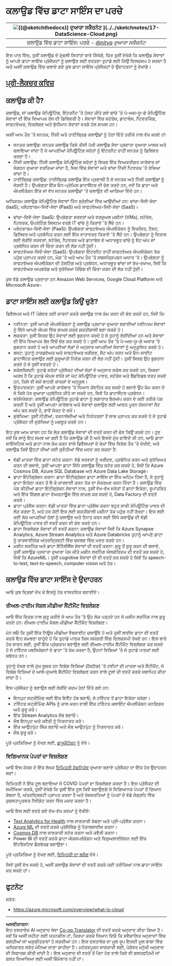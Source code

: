 <!--
CO_OP_TRANSLATOR_METADATA:
{
  "original_hash": "408c55cab2880daa4e78616308bd5db7",
  "translation_date": "2025-08-27T17:45:58+00:00",
  "source_file": "5-Data-Science-In-Cloud/17-Introduction/README.md",
  "language_code": "pa"
}
-->
# ਕਲਾਉਡ ਵਿੱਚ ਡਾਟਾ ਸਾਇੰਸ ਦਾ ਪਰਚੇ

|![ [(@sketchthedocs)] ਦੁਆਰਾ ਸਕੈਚਨੋਟ](https://sketchthedocs.dev) ](../../sketchnotes/17-DataScience-Cloud.png)|
|:---:|
| ਕਲਾਉਡ ਵਿੱਚ ਡਾਟਾ ਸਾਇੰਸ: ਪਰਚੇ - _[@nitya](https://twitter.com/nitya) ਦੁਆਰਾ ਸਕੈਚਨੋਟ_ |

ਇਸ ਪਾਠ ਵਿੱਚ, ਤੁਸੀਂ ਕਲਾਉਡ ਦੇ ਮੁੱਢਲੀ ਸਿਧਾਂਤਾਂ ਬਾਰੇ ਸਿੱਖੋਗੇ, ਫਿਰ ਤੁਸੀਂ ਦੇਖੋਗੇ ਕਿ ਕਲਾਉਡ ਸੇਵਾਵਾਂ ਨੂੰ ਆਪਣੇ ਡਾਟਾ ਸਾਇੰਸ ਪ੍ਰੋਜੈਕਟਾਂ ਨੂੰ ਚਲਾਉਣ ਲਈ ਵਰਤਣਾ ਤੁਹਾਡੇ ਲਈ ਕਿਉਂ ਦਿਲਚਸਪ ਹੋ ਸਕਦਾ ਹੈ ਅਤੇ ਅਸੀਂ ਕਲਾਉਡ ਵਿੱਚ ਚਲਾਏ ਗਏ ਕੁਝ ਡਾਟਾ ਸਾਇੰਸ ਪ੍ਰੋਜੈਕਟਾਂ ਦੇ ਉਦਾਹਰਨਾਂ ਨੂੰ ਵੇਖਾਂਗੇ।  

## [ਪ੍ਰੀ-ਲੈਕਚਰ ਕਵਿਜ਼](https://purple-hill-04aebfb03.1.azurestaticapps.net/quiz/32)

## ਕਲਾਉਡ ਕੀ ਹੈ?

ਕਲਾਉਡ, ਜਾਂ ਕਲਾਉਡ ਕੰਪਿਊਟਿੰਗ, ਇੰਟਰਨੈਟ 'ਤੇ ਹੋਸਟ ਕੀਤੇ ਗਏ ਢਾਂਚੇ 'ਤੇ ਪੇ-ਅਜ਼-ਯੂ-ਗੋ ਕੰਪਿਊਟਿੰਗ ਸੇਵਾਵਾਂ ਦੀ ਇੱਕ ਵਿਆਪਕ ਰੇਂਜ ਦੀ ਡਿਲਿਵਰੀ ਹੈ। ਸੇਵਾਵਾਂ ਵਿੱਚ ਸਟੋਰੇਜ, ਡਾਟਾਬੇਸ, ਨੈਟਵਰਕਿੰਗ, ਸਾਫਟਵੇਅਰ, ਵਿਸ਼ਲੇਸ਼ਣ ਅਤੇ ਬੁੱਧੀਮਾਨ ਸੇਵਾਵਾਂ ਵਰਗੇ ਹੱਲ ਸ਼ਾਮਲ ਹਨ।  

ਅਸੀਂ ਆਮ ਤੌਰ 'ਤੇ ਜਨਤਕ, ਨਿੱਜੀ ਅਤੇ ਹਾਈਬ੍ਰਿਡ ਕਲਾਉਡਾਂ ਨੂੰ ਹੇਠਾਂ ਦਿੱਤੇ ਤਰੀਕੇ ਨਾਲ ਵੱਖ ਕਰਦੇ ਹਾਂ:  

* ਜਨਤਕ ਕਲਾਉਡ: ਜਨਤਕ ਕਲਾਉਡ ਕਿਸੇ ਤੀਜੀ ਪੱਖੀ ਕਲਾਉਡ ਸੇਵਾ ਪ੍ਰਦਾਤਾ ਦੁਆਰਾ ਮਾਲਕ ਅਤੇ ਚਲਾਇਆ ਜਾਂਦਾ ਹੈ ਜੋ ਆਪਣੀਆਂ ਕੰਪਿਊਟਿੰਗ ਸਰੋਤਾਂ ਨੂੰ ਇੰਟਰਨੈਟ ਰਾਹੀਂ ਜਨਤਕ ਨੂੰ ਡਿਲਿਵਰ ਕਰਦਾ ਹੈ।  
* ਨਿੱਜੀ ਕਲਾਉਡ: ਨਿੱਜੀ ਕਲਾਉਡ ਕੰਪਿਊਟਿੰਗ ਸਰੋਤਾਂ ਨੂੰ ਸਿਰਫ ਇੱਕ ਵਿਅਕਤੀਗਤ ਕਾਰੋਬਾਰ ਜਾਂ ਸੰਗਠਨ ਦੁਆਰਾ ਵਰਤਿਆ ਜਾਂਦਾ ਹੈ, ਜਿਸ ਵਿੱਚ ਸੇਵਾਵਾਂ ਅਤੇ ਢਾਂਚਾ ਨਿੱਜੀ ਨੈਟਵਰਕ 'ਤੇ ਰੱਖਿਆ ਜਾਂਦਾ ਹੈ।  
* ਹਾਈਬ੍ਰਿਡ ਕਲਾਉਡ: ਹਾਈਬ੍ਰਿਡ ਕਲਾਉਡ ਇੱਕ ਪ੍ਰਣਾਲੀ ਹੈ ਜੋ ਜਨਤਕ ਅਤੇ ਨਿੱਜੀ ਕਲਾਉਡਾਂ ਨੂੰ ਜੋੜਦੀ ਹੈ। ਉਪਭੋਗਤਾ ਇੱਕ ਓਨ-ਪ੍ਰੇਮਿਸ ਡਾਟਾਸੈਂਟਰ ਦੀ ਚੋਣ ਕਰਦੇ ਹਨ, ਜਦੋਂ ਕਿ ਡਾਟਾ ਅਤੇ ਐਪਲੀਕੇਸ਼ਨ ਇੱਕ ਜਾਂ ਵੱਧ ਜਨਤਕ ਕਲਾਉਡਾਂ 'ਤੇ ਚਲਾਉਣ ਦੀ ਆਗਿਆ ਦਿੰਦੇ ਹਨ।  

ਅਧਿਕਤਮ ਕਲਾਉਡ ਕੰਪਿਊਟਿੰਗ ਸੇਵਾਵਾਂ ਤਿੰਨ ਸ਼੍ਰੇਣੀਆਂ ਵਿੱਚ ਆਉਂਦੀਆਂ ਹਨ: ਢਾਂਚਾ-ਜਿਵੇਂ-ਸੇਵਾ (IaaS), ਪਲੇਟਫਾਰਮ-ਜਿਵੇਂ-ਸੇਵਾ (PaaS) ਅਤੇ ਸਾਫਟਵੇਅਰ-ਜਿਵੇਂ-ਸੇਵਾ (SaaS)।  

* ਢਾਂਚਾ-ਜਿਵੇਂ-ਸੇਵਾ (IaaS): ਉਪਭੋਗਤਾ ਸਰਵਰਾਂ ਅਤੇ ਵਰਚੁਅਲ ਮਸ਼ੀਨਾਂ (VMs), ਸਟੋਰੇਜ, ਨੈਟਵਰਕ, ਓਪਰੇਟਿੰਗ ਸਿਸਟਮ ਵਰਗੇ IT ਢਾਂਚੇ ਨੂੰ ਕਿਰਾਏ 'ਤੇ ਲੈਂਦੇ ਹਨ।  
* ਪਲੇਟਫਾਰਮ-ਜਿਵੇਂ-ਸੇਵਾ (PaaS): ਉਪਭੋਗਤਾ ਸਾਫਟਵੇਅਰ ਐਪਲੀਕੇਸ਼ਨ ਨੂੰ ਵਿਕਸਿਤ, ਟੈਸਟ, ਡਿਲਿਵਰ ਅਤੇ ਪ੍ਰਬੰਧਿਤ ਕਰਨ ਲਈ ਇੱਕ ਵਾਤਾਵਰਣ ਕਿਰਾਏ 'ਤੇ ਲੈਂਦੇ ਹਨ। ਉਪਭੋਗਤਾ ਨੂੰ ਵਿਕਾਸ ਲਈ ਲੋੜੀਂਦੇ ਸਰਵਰਾਂ, ਸਟੋਰੇਜ, ਨੈਟਵਰਕ ਅਤੇ ਡਾਟਾਬੇਸ ਦੇ ਅਧਾਰਭੂਤ ਢਾਂਚੇ ਨੂੰ ਸੈਟ ਅੱਪ ਜਾਂ ਪ੍ਰਬੰਧਿਤ ਕਰਨ ਦੀ ਚਿੰਤਾ ਕਰਨ ਦੀ ਲੋੜ ਨਹੀਂ ਹੁੰਦੀ।  
* ਸਾਫਟਵੇਅਰ-ਜਿਵੇਂ-ਸੇਵਾ (SaaS): ਉਪਭੋਗਤਾ ਇੰਟਰਨੈਟ ਰਾਹੀਂ ਸਾਫਟਵੇਅਰ ਐਪਲੀਕੇਸ਼ਨ ਤੱਕ ਪਹੁੰਚ ਪ੍ਰਾਪਤ ਕਰਦੇ ਹਨ, ਮੰਗ 'ਤੇ ਅਤੇ ਆਮ ਤੌਰ 'ਤੇ ਸਬਸਕ੍ਰਿਪਸ਼ਨ ਅਧਾਰ 'ਤੇ। ਉਪਭੋਗਤਾ ਨੂੰ ਸਾਫਟਵੇਅਰ ਐਪਲੀਕੇਸ਼ਨ ਦੀ ਹੋਸਟਿੰਗ ਅਤੇ ਪ੍ਰਬੰਧਨ, ਅਧਾਰਭੂਤ ਢਾਂਚਾ ਜਾਂ ਰੱਖ-ਰਖਾਅ, ਜਿਵੇਂ ਕਿ ਸਾਫਟਵੇਅਰ ਅਪਗਰੇਡ ਅਤੇ ਸੁਰੱਖਿਆ ਪੈਚਿੰਗ ਦੀ ਚਿੰਤਾ ਕਰਨ ਦੀ ਲੋੜ ਨਹੀਂ ਹੁੰਦੀ।  

ਕੁਝ ਵੱਡੇ ਕਲਾਉਡ ਪ੍ਰਦਾਤਾ ਹਨ Amazon Web Services, Google Cloud Platform ਅਤੇ Microsoft Azure।  

## ਡਾਟਾ ਸਾਇੰਸ ਲਈ ਕਲਾਉਡ ਕਿਉਂ ਚੁਣੋ?

ਡਿਵੈਲਪਰ ਅਤੇ IT ਪੇਸ਼ੇਵਰ ਕਈ ਕਾਰਨਾਂ ਕਰਕੇ ਕਲਾਉਡ ਨਾਲ ਕੰਮ ਕਰਨ ਦੀ ਚੋਣ ਕਰਦੇ ਹਨ, ਜਿਵੇਂ ਕਿ:  

* ਨਵੀਨਤਾ: ਤੁਸੀਂ ਆਪਣੇ ਐਪਲੀਕੇਸ਼ਨਾਂ ਨੂੰ ਕਲਾਉਡ ਪ੍ਰਦਾਤਾ ਦੁਆਰਾ ਬਣਾਈਆਂ ਨਵੀਨਤਮ ਸੇਵਾਵਾਂ ਨੂੰ ਸਿੱਧੇ ਆਪਣੇ ਐਪਸ ਵਿੱਚ ਸ਼ਾਮਲ ਕਰਕੇ ਸ਼ਕਤੀਸ਼ਾਲੀ ਬਣਾ ਸਕਦੇ ਹੋ।  
* ਲਚਕਤਾ: ਤੁਸੀਂ ਸਿਰਫ ਉਹ ਸੇਵਾਵਾਂ ਲਈ ਭੁਗਤਾਨ ਕਰਦੇ ਹੋ ਜੋ ਤੁਹਾਨੂੰ ਲੋੜੀਂਦੀਆਂ ਹਨ ਅਤੇ ਸੇਵਾਵਾਂ ਦੀ ਇੱਕ ਵਿਆਪਕ ਰੇਂਜ ਵਿੱਚੋਂ ਚੋਣ ਕਰ ਸਕਦੇ ਹੋ। ਤੁਸੀਂ ਆਮ ਤੌਰ 'ਤੇ ਪੇ-ਅਜ਼-ਯੂ-ਗੋ ਅਧਾਰ 'ਤੇ ਭੁਗਤਾਨ ਕਰਦੇ ਹੋ ਅਤੇ ਆਪਣੀਆਂ ਲੋੜਾਂ ਦੇ ਅਨੁਸਾਰ ਆਪਣੀਆਂ ਸੇਵਾਵਾਂ ਨੂੰ ਅਨੁਕੂਲਿਤ ਕਰਦੇ ਹੋ।  
* ਬਜਟ: ਤੁਹਾਨੂੰ ਹਾਰਡਵੇਅਰ ਅਤੇ ਸਾਫਟਵੇਅਰ ਖਰੀਦਣ, ਸੈਟ ਅੱਪ ਕਰਨ ਅਤੇ ਓਨ-ਸਾਈਟ ਡਾਟਾਸੈਂਟਰ ਚਲਾਉਣ ਲਈ ਸ਼ੁਰੂਆਤੀ ਨਿਵੇਸ਼ ਕਰਨ ਦੀ ਲੋੜ ਨਹੀਂ ਹੁੰਦੀ। ਤੁਸੀਂ ਸਿਰਫ ਉਹ ਭੁਗਤਾਨ ਕਰਦੇ ਹੋ ਜੋ ਤੁਸੀਂ ਵਰਤਦੇ ਹੋ।  
* ਸਕੇਲਬਿਲਟੀ: ਤੁਹਾਡੇ ਸਰੋਤਾਂ ਪ੍ਰੋਜੈਕਟ ਦੀਆਂ ਲੋੜਾਂ ਦੇ ਅਨੁਸਾਰ ਸਕੇਲ ਕਰ ਸਕਦੇ ਹਨ, ਜਿਸਦਾ ਅਰਥ ਹੈ ਕਿ ਤੁਹਾਡੇ ਐਪਸ ਵਧੇਰੇ ਜਾਂ ਘੱਟ ਕੰਪਿਊਟਿੰਗ ਪਾਵਰ, ਸਟੋਰੇਜ ਅਤੇ ਬੈਂਡਵਿਡਥ ਵਰਤ ਸਕਦੇ ਹਨ, ਕਿਸੇ ਵੀ ਸਮੇਂ ਬਾਹਰੀ ਕਾਰਕਾਂ ਦੇ ਅਨੁਕੂਲ।  
* ਉਤਪਾਦਕਤਾ: ਤੁਸੀਂ ਆਪਣੇ ਕਾਰੋਬਾਰ 'ਤੇ ਧਿਆਨ ਕੇਂਦਰਿਤ ਕਰ ਸਕਦੇ ਹੋ ਬਜਾਏ ਉਹ ਕੰਮ ਕਰਨ ਦੇ ਜੋ ਕਿਸੇ ਹੋਰ ਦੁਆਰਾ ਪ੍ਰਬੰਧਿਤ ਕੀਤੇ ਜਾ ਸਕਦੇ ਹਨ, ਜਿਵੇਂ ਕਿ ਡਾਟਾਸੈਂਟਰ ਪ੍ਰਬੰਧਨ।  
* ਭਰੋਸੇਯੋਗਤਾ: ਕਲਾਉਡ ਕੰਪਿਊਟਿੰਗ ਤੁਹਾਡੇ ਡਾਟਾ ਨੂੰ ਲਗਾਤਾਰ ਬੈਕਅੱਪ ਕਰਨ ਦੇ ਕਈ ਤਰੀਕੇ ਪੇਸ਼ ਕਰਦੀ ਹੈ ਅਤੇ ਤੁਸੀਂ ਆਪਣਾ ਕਾਰੋਬਾਰ ਅਤੇ ਸੇਵਾਵਾਂ ਚਲਾਉਣ ਲਈ ਆਫਤ ਪੂਰਨ ਯੋਜਨਾਵਾਂ ਸੈਟ ਅੱਪ ਕਰ ਸਕਦੇ ਹੋ, ਭਾਵੇਂ ਸੰਕਟ ਦੇ ਸਮੇਂ।  
* ਸੁਰੱਖਿਆ: ਤੁਸੀਂ ਨੀਤੀਆਂ, ਤਕਨਾਲੋਜੀਆਂ ਅਤੇ ਨਿਯੰਤਰਣਾਂ ਤੋਂ ਲਾਭ ਪ੍ਰਾਪਤ ਕਰ ਸਕਦੇ ਹੋ ਜੋ ਤੁਹਾਡੇ ਪ੍ਰੋਜੈਕਟ ਦੀ ਸੁਰੱਖਿਆ ਨੂੰ ਮਜ਼ਬੂਤ ​​ਕਰਦੇ ਹਨ।  

ਇਹ ਕੁਝ ਆਮ ਕਾਰਨ ਹਨ ਕਿ ਲੋਕ ਕਲਾਉਡ ਸੇਵਾਵਾਂ ਦੀ ਵਰਤੋਂ ਕਰਨ ਦੀ ਚੋਣ ਕਿਉਂ ਕਰਦੇ ਹਨ। ਹੁਣ ਜਦੋਂ ਕਿ ਸਾਨੂੰ ਇਹ ਸਮਝ ਆ ਗਈ ਹੈ ਕਿ ਕਲਾਉਡ ਕੀ ਹੈ ਅਤੇ ਇਸਦੇ ਮੁੱਖ ਫਾਇਦੇ ਕੀ ਹਨ, ਆਓ ਡਾਟਾ ਸਾਇੰਸਟਿਸ ਅਤੇ ਡਾਟਾ ਨਾਲ ਕੰਮ ਕਰਨ ਵਾਲੇ ਡਿਵੈਲਪਰਾਂ ਦੇ ਕੰਮਾਂ ਵਿੱਚ ਵਿਸ਼ੇਸ਼ ਤੌਰ 'ਤੇ ਦੇਖੀਏ, ਅਤੇ ਕਲਾਉਡ ਕਿਵੇਂ ਉਨ੍ਹਾਂ ਦੀਆਂ ਕਈ ਚੁਣੌਤੀਆਂ ਵਿੱਚ ਮਦਦ ਕਰ ਸਕਦਾ ਹੈ:  

* ਵੱਡੀ ਮਾਤਰਾ ਵਿੱਚ ਡਾਟਾ ਸਟੋਰ ਕਰਨਾ: ਵੱਡੇ ਸਰਵਰਾਂ ਨੂੰ ਖਰੀਦਣ, ਪ੍ਰਬੰਧਿਤ ਕਰਨ ਅਤੇ ਸੁਰੱਖਿਅਤ ਕਰਨ ਦੀ ਬਜਾਏ, ਤੁਸੀਂ ਆਪਣਾ ਡਾਟਾ ਸਿੱਧੇ ਕਲਾਉਡ ਵਿੱਚ ਸਟੋਰ ਕਰ ਸਕਦੇ ਹੋ, ਜਿਵੇਂ ਕਿ Azure Cosmos DB, Azure SQL Database ਅਤੇ Azure Data Lake Storage।  
* ਡਾਟਾ ਇੰਟੀਗ੍ਰੇਸ਼ਨ ਕਰਨਾ: ਡਾਟਾ ਇੰਟੀਗ੍ਰੇਸ਼ਨ ਡਾਟਾ ਸਾਇੰਸ ਦਾ ਇੱਕ ਅਹਿਮ ਹਿੱਸਾ ਹੈ, ਜੋ ਤੁਹਾਨੂੰ ਡਾਟਾ ਇਕੱਠਾ ਕਰਨ ਤੋਂ ਲੈ ਕੇ ਕਾਰਵਾਈ ਕਰਨ ਤੱਕ ਦਾ ਸੰਕਰਮਣ ਕਰਨ ਦਿੰਦਾ ਹੈ। ਕਲਾਉਡ ਵਿੱਚ ਪੇਸ਼ ਕੀਤੀਆਂ ਡਾਟਾ ਇੰਟੀਗ੍ਰੇਸ਼ਨ ਸੇਵਾਵਾਂ ਨਾਲ, ਤੁਸੀਂ ਵੱਖ-ਵੱਖ ਸਰੋਤਾਂ ਤੋਂ ਡਾਟਾ ਇਕੱਠਾ, ਰੂਪਾਂਤਰਿਤ ਅਤੇ ਇੱਕ ਸਿੰਗਲ ਡਾਟਾ ਵੇਅਰਹਾਊਸ ਵਿੱਚ ਸ਼ਾਮਲ ਕਰ ਸਕਦੇ ਹੋ, Data Factory ਦੀ ਵਰਤੋਂ ਕਰਕੇ।  
* ਡਾਟਾ ਪ੍ਰੋਸੈਸ ਕਰਨਾ: ਵੱਡੀ ਮਾਤਰਾ ਵਿੱਚ ਡਾਟਾ ਪ੍ਰੋਸੈਸ ਕਰਨਾ ਬਹੁਤ ਸਾਰੀ ਕੰਪਿਊਟਿੰਗ ਪਾਵਰ ਦੀ ਲੋੜ ਕਰਦਾ ਹੈ, ਅਤੇ ਹਰ ਕੋਈ ਇਸ ਲਈ ਸ਼ਕਤੀਸ਼ਾਲੀ ਮਸ਼ੀਨਾਂ ਤੱਕ ਪਹੁੰਚ ਨਹੀਂ ਰੱਖਦਾ। ਇਸ ਲਈ ਕਈ ਲੋਕ ਆਪਣੀਆਂ ਹੱਲਾਂ ਨੂੰ ਚਲਾਉਣ ਅਤੇ ਤੈਨਾਤ ਕਰਨ ਲਈ ਸਿੱਧੇ ਕਲਾਉਡ ਦੀ ਵੱਡੀ ਕੰਪਿਊਟਿੰਗ ਪਾਵਰ ਦੀ ਵਰਤੋਂ ਕਰਨ ਦੀ ਚੋਣ ਕਰਦੇ ਹਨ।  
* ਡਾਟਾ ਵਿਸ਼ਲੇਸ਼ਣ ਸੇਵਾਵਾਂ ਦੀ ਵਰਤੋਂ ਕਰਨਾ: ਕਲਾਉਡ ਸੇਵਾਵਾਂ ਜਿਵੇਂ ਕਿ Azure Synapse Analytics, Azure Stream Analytics ਅਤੇ Azure Databricks ਤੁਹਾਨੂੰ ਆਪਣੇ ਡਾਟਾ ਨੂੰ ਕਾਰਵਾਈਯੋਗ ਅੰਤਰਦ੍ਰਿਸ਼ਟੀ ਵਿੱਚ ਬਦਲਣ ਵਿੱਚ ਮਦਦ ਕਰਦੇ ਹਨ।  
* ਮਸ਼ੀਨ ਲਰਨਿੰਗ ਅਤੇ ਡਾਟਾ ਇੰਟੈਲੀਜੈਂਸ ਸੇਵਾਵਾਂ ਦੀ ਵਰਤੋਂ ਕਰਨਾ: ਸ਼ੁਰੂ ਤੋਂ ਸ਼ੁਰੂ ਕਰਨ ਦੀ ਬਜਾਏ, ਤੁਸੀਂ ਕਲਾਉਡ ਪ੍ਰਦਾਤਾ ਦੁਆਰਾ ਪੇਸ਼ ਕੀਤੇ ਮਸ਼ੀਨ ਲਰਨਿੰਗ ਐਲਗੋਰਿਦਮ ਦੀ ਵਰਤੋਂ ਕਰ ਸਕਦੇ ਹੋ, ਜਿਵੇਂ ਕਿ AzureML। ਤੁਸੀਂ cognitive ਸੇਵਾਵਾਂ ਦੀ ਵੀ ਵਰਤੋਂ ਕਰ ਸਕਦੇ ਹੋ ਜਿਵੇਂ ਕਿ speech-to-text, text-to-speech, computer vision ਅਤੇ ਹੋਰ।  

## ਕਲਾਉਡ ਵਿੱਚ ਡਾਟਾ ਸਾਇੰਸ ਦੇ ਉਦਾਹਰਨ

ਆਓ ਕੁਝ ਦ੍ਰਿਸ਼ਾਂ ਦੇਖ ਕੇ ਇਸਨੂੰ ਹੋਰ ਵਾਸਤਵਿਕ ਬਣਾਈਏ।  

### ਰੀਅਲ-ਟਾਈਮ ਸੋਸ਼ਲ ਮੀਡੀਆ ਸੈਂਟੀਮੈਂਟ ਵਿਸ਼ਲੇਸ਼ਣ

ਆਓ ਇੱਕ ਦ੍ਰਿਸ਼ ਨਾਲ ਸ਼ੁਰੂ ਕਰੀਏ ਜੋ ਆਮ ਤੌਰ 'ਤੇ ਉਹ ਲੋਕ ਪੜ੍ਹਦੇ ਹਨ ਜੋ ਮਸ਼ੀਨ ਲਰਨਿੰਗ ਨਾਲ ਸ਼ੁਰੂ ਕਰਦੇ ਹਨ: ਰੀਅਲ-ਟਾਈਮ ਸੋਸ਼ਲ ਮੀਡੀਆ ਸੈਂਟੀਮੈਂਟ ਵਿਸ਼ਲੇਸ਼ਣ।  

ਮੰਨ ਲਓ ਕਿ ਤੁਸੀਂ ਇੱਕ ਨਿਊਜ਼ ਮੀਡੀਆ ਵੈਬਸਾਈਟ ਚਲਾਉਂਦੇ ਹੋ ਅਤੇ ਤੁਸੀਂ ਲਾਈਵ ਡਾਟਾ ਦੀ ਵਰਤੋਂ ਕਰਕੇ ਇਹ ਸਮਝਣਾ ਚਾਹੁੰਦੇ ਹੋ ਕਿ ਤੁਹਾਡੇ ਪਾਠਕ ਕਿਸ ਸਮੱਗਰੀ ਵਿੱਚ ਦਿਲਚਸਪੀ ਰੱਖਦੇ ਹਨ। ਇਸ ਬਾਰੇ ਹੋਰ ਜਾਣਨ ਲਈ, ਤੁਸੀਂ ਇੱਕ ਪ੍ਰੋਗਰਾਮ ਬਣਾਉਣ ਲਈ ਰੀਅਲ-ਟਾਈਮ ਸੈਂਟੀਮੈਂਟ ਵਿਸ਼ਲੇਸ਼ਣ ਕਰ ਸਕਦੇ ਹੋ ਜੋ ਟਵਿੱਟਰ ਪਬਲਿਕੇਸ਼ਨਾਂ ਦੇ ਡਾਟਾ 'ਤੇ ਕੰਮ ਕਰਦਾ ਹੈ, ਉਹਨਾਂ ਵਿਸ਼ਿਆਂ 'ਤੇ ਜੋ ਤੁਹਾਡੇ ਪਾਠਕਾਂ ਲਈ ਸਬੰਧਤ ਹਨ।  

ਤੁਹਾਨੂੰ ਦੇਖਣ ਵਾਲੇ ਮੁੱਖ ਸੂਚਕ ਹਨ ਵਿਸ਼ੇਸ਼ ਵਿਸ਼ਿਆਂ (ਹੈਸ਼ਟੈਗ) 'ਤੇ ਟਵੀਟਾਂ ਦੀ ਮਾਤਰਾ ਅਤੇ ਸੈਂਟੀਮੈਂਟ, ਜੋ ਵਿਸ਼ੇਸ਼ ਵਿਸ਼ਿਆਂ ਦੇ ਆਲੇ-ਦੁਆਲੇ ਸੈਂਟੀਮੈਂਟ ਵਿਸ਼ਲੇਸ਼ਣ ਕਰਨ ਵਾਲੇ ਟੂਲਾਂ ਦੀ ਵਰਤੋਂ ਕਰਕੇ ਸਥਾਪਿਤ ਕੀਤਾ ਜਾਂਦਾ ਹੈ।  

ਇਸ ਪ੍ਰੋਜੈਕਟ ਨੂੰ ਬਣਾਉਣ ਲਈ ਲੋੜੀਂਦੇ ਕਦਮ ਹੇਠਾਂ ਦਿੱਤੇ ਗਏ ਹਨ:  

* ਇਨਪੁਟ ਸਟ੍ਰੀਮਿੰਗ ਲਈ ਇੱਕ ਇਵੈਂਟ ਹੱਬ ਬਣਾਓ, ਜੋ ਟਵਿੱਟਰ ਤੋਂ ਡਾਟਾ ਇਕੱਠਾ ਕਰੇਗਾ।  
* ਟਵਿੱਟਰ ਸਟ੍ਰੀਮਿੰਗ APIs ਨੂੰ ਕਾਲ ਕਰਨ ਵਾਲੀ ਇੱਕ ਟਵਿੱਟਰ ਕਲਾਇੰਟ ਐਪਲੀਕੇਸ਼ਨ ਕਨਫਿਗਰ ਅਤੇ ਸ਼ੁਰੂ ਕਰੋ।  
* ਇੱਕ Stream Analytics ਜੌਬ ਬਣਾਓ।  
* ਜੌਬ ਇਨਪੁਟ ਅਤੇ ਕਵੈਰੀ ਨੂੰ ਨਿਰਧਾਰਤ ਕਰੋ।  
* ਇੱਕ ਆਉਟਪੁੱਟ ਸਿੰਕ ਬਣਾਓ ਅਤੇ ਜੌਬ ਆਉਟਪੁੱਟ ਨੂੰ ਨਿਰਧਾਰਤ ਕਰੋ।  
* ਜੌਬ ਸ਼ੁਰੂ ਕਰੋ।  

ਪੂਰੇ ਪ੍ਰਕਿਰਿਆ ਨੂੰ ਦੇਖਣ ਲਈ, [ਡਾਕੂਮੈਂਟੇਸ਼ਨ](https://docs.microsoft.com/azure/stream-analytics/stream-analytics-twitter-sentiment-analysis-trends?WT.mc_id=academic-77958-bethanycheum&ocid=AID30411099) ਨੂੰ ਵੇਖੋ।  

### ਵਿਗਿਆਨਕ ਪੇਪਰਾਂ ਦਾ ਵਿਸ਼ਲੇਸ਼ਣ

ਆਓ ਇਸ ਕੋਰਸ ਦੇ ਇੱਕ ਲੇਖਕ [ਦਿਮਿਤਰੀ ਸੋਸ਼ਨਿਕੋਵ](http://soshnikov.com) ਦੁਆਰਾ ਬਣਾਏ ਪ੍ਰੋਜੈਕਟ ਦਾ ਇੱਕ ਹੋਰ ਉਦਾਹਰਨ ਲਵਾਂ।  

ਦਿਮਿਤਰੀ ਨੇ ਇੱਕ ਟੂਲ ਬਣਾਇਆ ਜੋ COVID ਪੇਪਰਾਂ ਦਾ ਵਿਸ਼ਲੇਸ਼ਣ ਕਰਦਾ ਹੈ। ਇਸ ਪ੍ਰੋਜੈਕਟ ਦੀ ਸਮੀਖਿਆ ਕਰਕੇ, ਤੁਸੀਂ ਦੇਖੋਗੇ ਕਿ ਤੁਸੀਂ ਇੱਕ ਟੂਲ ਕਿਵੇਂ ਬਣਾਉਣਗੇ ਜੋ ਵਿਗਿਆਨਕ ਪੇਪਰਾਂ ਤੋਂ ਗਿਆਨ ਕੱਢਦਾ ਹੈ, ਅੰਤਰਦ੍ਰਿਸ਼ਟੀ ਪ੍ਰਾਪਤ ਕਰਦਾ ਹੈ ਅਤੇ ਖੋਜਕਰਤਿਆਂ ਨੂੰ ਪੇਪਰਾਂ ਦੇ ਵੱਡੇ ਸੰਗ੍ਰਹਿ ਵਿੱਚ ਕੁਸ਼ਲਤਾਪੂਰਵਕ ਨੈਵੀਗੇਟ ਕਰਨ ਵਿੱਚ ਮਦਦ ਕਰਦਾ ਹੈ।  

ਆਓ ਇਸ ਲਈ ਵਰਤੇ ਗਏ ਵੱਖ-ਵੱਖ ਕਦਮਾਂ ਨੂੰ ਵੇਖੀਏ:  
* [Text Analytics for Health](https://docs.microsoft.com/azure/cognitive-services/text-analytics/how-tos/text-analytics-for-health?WT.mc_id=academic-77958-bethanycheum&ocid=AID3041109) ਨਾਲ ਜਾਣਕਾਰੀ ਕੱਢਣਾ ਅਤੇ ਪ੍ਰੀ-ਪ੍ਰੋਸੈਸ ਕਰਨਾ।  
* [Azure ML](https://azure.microsoft.com/services/machine-learning?WT.mc_id=academic-77958-bethanycheum&ocid=AID3041109) ਦੀ ਵਰਤੋਂ ਕਰਕੇ ਪ੍ਰੋਸੈਸਿੰਗ ਨੂੰ ਪੈਰਾਲਲਾਈਜ਼ ਕਰਨਾ।  
* [Cosmos DB](https://azure.microsoft.com/services/cosmos-db?WT.mc_id=academic-77958-bethanycheum&ocid=AID3041109) ਨਾਲ ਜਾਣਕਾਰੀ ਸਟੋਰ ਕਰਨਾ ਅਤੇ ਕਵੈਰੀ ਕਰਨਾ।  
* Power BI ਦੀ ਵਰਤੋਂ ਕਰਕੇ ਡਾਟਾ ਐਕਸਪਲੋਰੇਸ਼ਨ ਅਤੇ ਵਿਜ਼ੁਅਲਾਈਜ਼ੇਸ਼ਨ ਲਈ ਇੱਕ ਇੰਟਰੈਕਟਿਵ ਡੈਸ਼ਬੋਰਡ ਬਣਾਉਣਾ।  

ਪੂਰੇ ਪ੍ਰਕਿਰਿਆ ਨੂੰ ਦੇਖਣ ਲਈ, [ਦਿਮਿਤਰੀ ਦਾ ਬਲੌਗ](https://soshnikov.com/science/analyzing-medical-papers-with-azure-and-text-analytics-for-health/) ਵੇਖੋ।  

ਜਿਵੇਂ ਤੁਸੀਂ ਦੇਖ ਸਕਦੇ ਹੋ, ਅਸੀਂ ਕਲਾਉਡ ਸੇਵਾਵਾਂ ਦੀ ਵਰਤੋਂ ਕਰਕੇ ਕਈ ਤਰੀਕਿਆਂ ਨਾਲ ਡਾਟਾ ਸਾਇੰਸ ਕਰ ਸਕਦੇ ਹਾਂ।  

## ਫੁਟਨੋਟ

ਸਰੋਤ:  
* https://azure.microsoft.com/overview/what-is-cloud

---

**ਅਸਵੀਕਾਰਨਾ**:  
ਇਹ ਦਸਤਾਵੇਜ਼ AI ਅਨੁਵਾਦ ਸੇਵਾ [Co-op Translator](https://github.com/Azure/co-op-translator) ਦੀ ਵਰਤੋਂ ਕਰਕੇ ਅਨੁਵਾਦ ਕੀਤਾ ਗਿਆ ਹੈ। ਜਦੋਂ ਕਿ ਅਸੀਂ ਸਹੀਤਾ ਲਈ ਯਤਨਸ਼ੀਲ ਹਾਂ, ਕਿਰਪਾ ਕਰਕੇ ਧਿਆਨ ਦਿਓ ਕਿ ਸਵੈਚਾਲਿਤ ਅਨੁਵਾਦਾਂ ਵਿੱਚ ਗਲਤੀਆਂ ਜਾਂ ਅਸੁਚੀਤਤਾਵਾਂ ਹੋ ਸਕਦੀਆਂ ਹਨ। ਇਸ ਦਸਤਾਵੇਜ਼ ਦਾ ਮੂਲ ਰੂਪ ਇਸਦੀ ਮੂਲ ਭਾਸ਼ਾ ਵਿੱਚ ਅਧਿਕਾਰਤ ਸਰੋਤ ਮੰਨਿਆ ਜਾਣਾ ਚਾਹੀਦਾ ਹੈ। ਮਹੱਤਵਪੂਰਨ ਜਾਣਕਾਰੀ ਲਈ, ਪੇਸ਼ੇਵਰ ਮਨੁੱਖੀ ਅਨੁਵਾਦ ਦੀ ਸਿਫਾਰਸ਼ ਕੀਤੀ ਜਾਂਦੀ ਹੈ। ਇਸ ਅਨੁਵਾਦ ਦੀ ਵਰਤੋਂ ਤੋਂ ਪੈਦਾ ਹੋਣ ਵਾਲੇ ਕਿਸੇ ਵੀ ਗਲਤਫਹਿਮੀ ਜਾਂ ਗਲਤ ਵਿਆਖਿਆ ਲਈ ਅਸੀਂ ਜ਼ਿੰਮੇਵਾਰ ਨਹੀਂ ਹਾਂ।